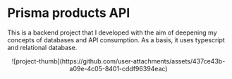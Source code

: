 # Prisma products API

This is a backend project that I developed with the aim of deepening my concepts of databases and API consumption. As a basis, it uses typescript and relational database.

<p align="center">
![project-thumb](https://github.com/user-attachments/assets/437ce43b-a09e-4c05-8401-cddf96394eac)
</p>
